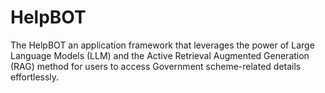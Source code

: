 # HelpBOT
The HelpBOT an  application framework that leverages the power of Large Language Models  (LLM) and the Active Retrieval Augmented Generation (RAG) method for users  to access Government scheme-related details effortlessly.
